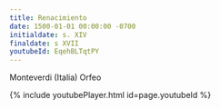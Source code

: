 ```yaml
---
title: Renacimiento
date: 1500-01-01 00:00:00 -0700
initialdate: s. XIV
finaldate: s XVII
youtubeId: EqehBLTqtPY
---
```


Monteverdi (Italia) Orfeo 

{% include youtubePlayer.html id=page.youtubeId %}